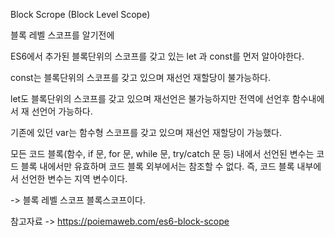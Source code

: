 Block Scrope (Block Level Scope)

블록 레벨 스코프를 알기전에

ES6에서 추가된 블록단위의 스코프를 갖고 있는 let 과  const를 먼저 알아야한다.

const는 블록단위의 스코프를 갖고 있으며 재선언 재할당이 불가능하다.

let도 블록단위의 스코프를 갖고 있으며 재선언은 불가능하지만 전역에 선언후 함수내에서 재 선언어 가능하다.

기존에 있던 var는 함수형 스코프를 갖고 있으며 재선언 재할당이 가능했다.

모든 코드 블록(함수, if 문, for 문, while 문, try/catch 문 등) 내에서 선언된 변수는 코드 블록 내에서만 유효하며 코드 블록 외부에서는 참조할 수 없다. 즉, 코드 블록 내부에서 선언한 변수는 지역 변수이다.

-> 블록 레벨 스코프 블록스코프이다.

참고자료 -> https://poiemaweb.com/es6-block-scope
